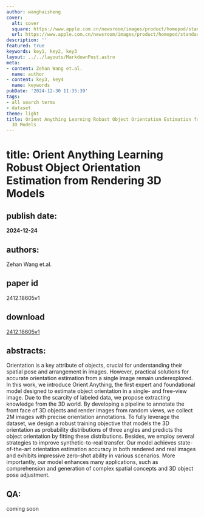 ```yaml
---
author: wanghaisheng
cover:
  alt: cover
  square: https://www.apple.com.cn/newsroom/images/product/homepod/standard/Apple-HomePod-hero-230118_big.jpg.large_2x.jpg
  url: https://www.apple.com.cn/newsroom/images/product/homepod/standard/Apple-HomePod-hero-230118_big.jpg.large_2x.jpg
description: ''
featured: true
keywords: key1, key2, key3
layout: ../../layouts/MarkdownPost.astro
meta:
- content: Zehan Wang et.al.
  name: author
- content: key3, key4
  name: keywords
pubDate: '2024-12-30 11:35:39'
tags:
- all search terms
- dataset
theme: light
title: Orient Anything Learning Robust Object Orientation Estimation from Rendering
  3D Models
---
```


# title: Orient Anything Learning Robust Object Orientation Estimation from Rendering 3D Models 
## publish date: 
**2024-12-24** 
## authors: 
  Zehan Wang et.al. 
## paper id
2412.18605v1
## download
[2412.18605v1](http://arxiv.org/abs/2412.18605v1)
## abstracts:
Orientation is a key attribute of objects, crucial for understanding their spatial pose and arrangement in images. However, practical solutions for accurate orientation estimation from a single image remain underexplored. In this work, we introduce Orient Anything, the first expert and foundational model designed to estimate object orientation in a single- and free-view image. Due to the scarcity of labeled data, we propose extracting knowledge from the 3D world. By developing a pipeline to annotate the front face of 3D objects and render images from random views, we collect 2M images with precise orientation annotations. To fully leverage the dataset, we design a robust training objective that models the 3D orientation as probability distributions of three angles and predicts the object orientation by fitting these distributions. Besides, we employ several strategies to improve synthetic-to-real transfer. Our model achieves state-of-the-art orientation estimation accuracy in both rendered and real images and exhibits impressive zero-shot ability in various scenarios. More importantly, our model enhances many applications, such as comprehension and generation of complex spatial concepts and 3D object pose adjustment.
## QA:
coming soon
